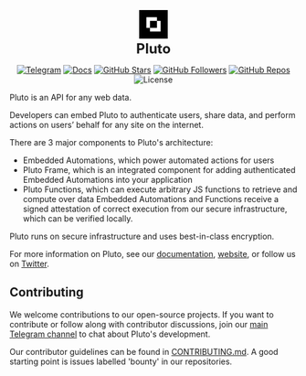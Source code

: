 <p align="center">
  <img src="https://raw.githubusercontent.com/pluto/.github/main/profile/assets/assets_ios_Pluto-1024%401x.png" alt="Pluto Logo" width="50" height="50">
  <br>
  <b style="font-size: 24px;">Pluto</b>
</p>
<p align="center">
  <a href="https://t.me/pluto_xyz/1"><img src="https://img.shields.io/badge/Telegram-Group-8B5CF6?style=flat-square&logo=telegram&logoColor=white&labelColor=24292e&scale=1.5" alt="Telegram"></a>
  <a href="https://docs.pluto.xyz/"><img src="https://img.shields.io/badge/Docs-Pluto-8B5CF6?style=flat-square&logo=readme&logoColor=white&labelColor=24292e&scale=1.5" alt="Docs"></a>
  <a href="https://github.com/pluto"><img src="https://img.shields.io/github/stars/pluto?style=flat-square&logo=github&logoColor=white&label=Stars&labelColor=24292e&color=8B5CF6&scale=1.5" alt="GitHub Stars"></a>
  <a href="https://github.com/pluto"><img src="https://img.shields.io/github/followers/pluto?style=flat-square&logo=github&logoColor=white&label=Followers&labelColor=24292e&color=8B5CF6&scale=1.5" alt="GitHub Followers"></a>
  <a href="https://github.com/pluto"><img src="https://img.shields.io/badge/dynamic/json?style=flat-square&logo=github&logoColor=white&label=Repos&labelColor=24292e&color=8B5CF6&query=%24.public_repos&url=https%3A%2F%2Fapi.github.com%2Forgs%2Fpluto&scale=1.5" alt="GitHub Repos"></a>
  <img src="https://img.shields.io/badge/License-Apache%202.0-8B5CF6.svg?label=license&labelColor=2a2f35" alt="License">
</p>

Pluto is an API for any web data. 

Developers can embed Pluto to authenticate users, share data, and perform actions on users’ behalf for any site on the internet.

There are 3 major components to Pluto's architecture:
- Embedded Automations, which power automated actions for users
- Pluto Frame, which is an integrated component for adding authenticated Embedded Automations into your application
- Pluto Functions, which can execute arbitrary JS functions to retrieve and compute over data
Embedded Automations and Functions receive a signed attestation of correct execution from our secure infrastructure, which can be verified locally.

Pluto runs on secure infrastructure and uses best-in-class encryption.

For more information on Pluto, see our [documentation](https://docs.pluto.xyz), [website](https://www.pluto.xyz), or follow us on [Twitter](https://twitter.com/plutolabs_).

## Contributing

We welcome contributions to our open-source projects. If you want to contribute or follow along with contributor discussions, join our [main Telegram channel](https://t.me/pluto_xyz/1) to chat about Pluto's development.

Our contributor guidelines can be found in [CONTRIBUTING.md](./CONTRIBUTING.md). A good starting point is issues labelled 'bounty' in our repositories.
